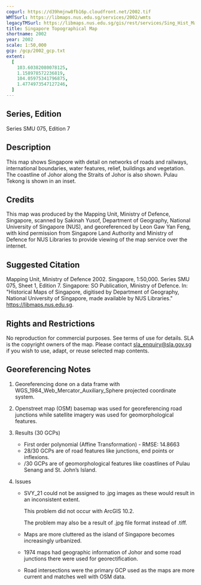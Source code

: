 ```yaml
---
cogurl: https://d39hmjnw8fb16p.cloudfront.net/2002.tif
WMTSurl: https://libmaps.nus.edu.sg/services/2002/wmts
legacyTMSurl: https://libmaps.nus.edu.sg/gis/rest/services/Sing_Hist_Maps/2002/MapServer/tile/{z}/{y}/{x}
title: Singapore Topographical Map
shortname: 2002
year: 2002
scale: 1:50,000
gcp: /gcp/2002_gcp.txt
extent:
  [
    103.60382080078125,
    1.158978572236819,
    104.05975341796875,
    1.4774973547127246,
  ]
---
```


## Series, Edition

Series SMU 075, Edition 7

## Description

This map shows Singapore with detail on networks of roads and railways, international boundaries, water features, relief, buildings and vegetation. The coastline of Johor along the Straits of Johor is also shown. Pulau Tekong is shown in an inset.

## Credits

This map was produced by the Mapping Unit, Ministry of Defence, Singapore, scanned by Sakinah Yusof, Department of Geography, National University of Singapore (NUS), and georeferenced by Leon Gaw Yan Feng, with kind permission from Singapore Land Authority and Ministry of Defence for NUS Libraries to provide viewing of the map service over the internet.

## Suggested Citation

Mapping Unit, Ministry of Defence 2002. Singapore, 1:50,000. Series SMU 075, Sheet 1, Edition 7. Singapore: SO Publication, Ministry of Defence. In: "Historical Maps of Singapore, digitised by Department of Geography, National University of Singapore, made available by NUS Libraries." https://libmaps.nus.edu.sg.

## Rights and Restrictions

No reproduction for commercial purposes. See terms of use for details. SLA is the copyright owners of the map. Please contact sla_enquiry@sla.gov.sg if you wish to use, adapt, or reuse selected map contents.

## Georeferencing Notes

1. Georeferencing done on a data frame with WGS_1984_Web_Mercator_Auxiliary_Sphere projected coordinate system.

2. Openstreet map (OSM) basemap was used for georeferencing road junctions while satellite imagery was used for geomorphological features.

3. Results (30 GCPs)

   - First order polynomial (Affine Transformation) - RMSE: 14.8663
   - 28/30 GCPs are of road features like junctions, end points or inflexions.
   - /30 GCPs are of geomorphological features like coastlines of Pulau Senang and St. John’s Island.

4. Issues

   - SVY_21 could not be assigned to .jpg images as these would result in an inconsistent extent.

     This problem did not occur with ArcGIS 10.2.

     The problem may also be a result of .jpg file format instead of .tiff.

   - Maps are more cluttered as the island of Singapore becomes increasingly urbanized.
   - 1974 maps had geographic information of Johor and some road junctions there were used for georectification.
   - Road intersections were the primary GCP used as the maps are more current and matches well with OSM data.
